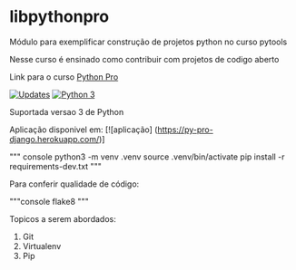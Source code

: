 # libpythonpro
Módulo para exemplificar construção de projetos python no curso pytools

Nesse curso é ensinado como contribuir com projetos de codigo aberto

Link para o curso [Python Pro](https://www.python.pro.br/)

[![Updates](https://pyup.io/repos/github/eduardovale76/DjangoCourse/shield.svg)](https://pyup.io/repos/github/eduardovale76/DjangoCourse/)
[![Python 3](https://pyup.io/repos/github/eduardovale76/DjangoCourse/python-3-shield.svg)](https://pyup.io/repos/github/eduardovale76/DjangoCourse/)

Suportada versao 3 de Python


Aplicação disponivel em: [![aplicação] (https://py-pro-django.herokuapp.com/)]

""" console
python3 -m venv .venv
source .venv/bin/activate
pip install -r requirements-dev.txt
"""

Para conferir qualidade de código:

"""console
flake8
"""

Topicos a serem abordados:
1. Git
2. Virtualenv
3. Pip